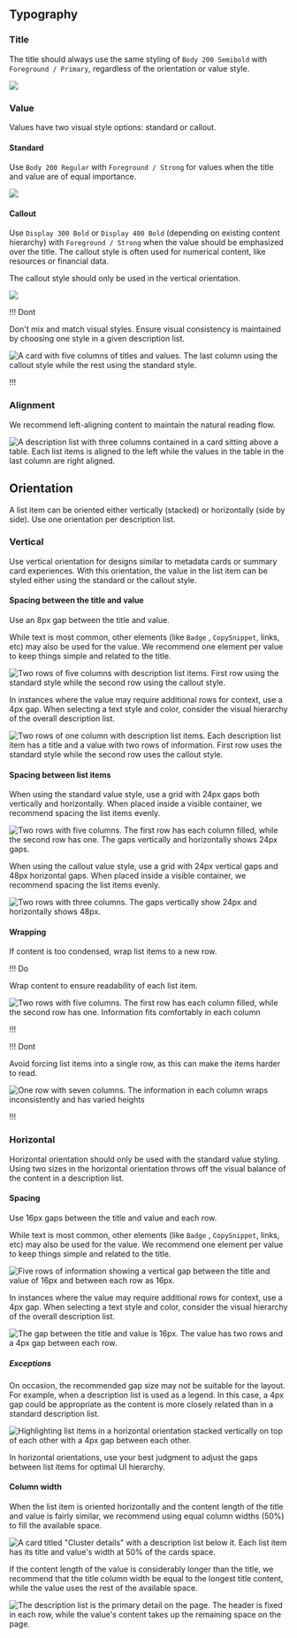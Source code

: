 ## Typography


### Title

The title should always use the same styling of  `Body 200 Semibold` with `Foreground / Primary`, regardless of the orientation or value style.

![](/assets/patterns/description-list-patterns/description-list-heading.png)

### Value

Values have two visual style options: standard or callout. 

#### Standard

Use `Body 200 Regular` with `Foreground / Strong` for values when the title and value are of equal importance.

![](/assets/patterns/description-list-patterns/description-list-value-standard.png)

#### Callout

Use `Display 300 Bold` or `Display 400 Bold` (depending on existing content hierarchy) with `Foreground / Strong` when the value should be emphasized over the title. The callout style is often used for numerical content, like resources or financial data. 

The callout style should only be used in the vertical orientation.

![](/assets/patterns/description-list-patterns/description-list-value-callout.png)

!!! Dont

Don't mix and match visual styles. Ensure visual consistency is maintained by choosing one style in a given description list.

![A card with five columns of titles and values. The last column using the callout style while the rest using the standard style.](/assets/patterns/description-list-patterns/description-list-dont-mix-match-styles.png)

!!!

### Alignment

We recommend left-aligning content to maintain the natural reading flow.

![A description list with three columns contained in a card sitting above a table. Each list items is aligned to the left while the values in the table in the last column are right aligned.](/assets/patterns/description-list-patterns/description-list-alignment-left.png)
 
## Orientation

A list item can be oriented either vertically (stacked) or horizontally (side by side). Use one orientation per description list.

### Vertical

Use vertical orientation for designs similar to metadata cards or summary card experiences. With this orientation, the value in the list item can be styled either using the standard or the callout style.

#### Spacing between the title and value

Use an 8px gap between the title and value. 

While text is most common, other elements (like `Badge` , `CopySnippet`, links, etc) may also be used for the value. We recommend one element per value to keep things simple and related to the title.

![Two rows of five columns with description list items. First row using the standard style while the second row using the callout style.](/assets/patterns/description-list-patterns/description-list-vertical-spacing-heading-value.png)

In instances where the value may require additional rows for context, use a 4px gap. When selecting a text style and color, consider the visual hierarchy of the overall description list.

![Two rows of one column with description list items. Each description list item has a title and a value with two rows of information. First row uses the standard style while the second row uses the callout style.](/assets/patterns/description-list-patterns/description-list-vertical-value-multiple-lines.png)

#### Spacing between list items

When using the standard value style, use a grid with 24px gaps both vertically and horizontally. When placed inside a visible container, we recommend spacing the list items evenly. 

![Two rows with five columns. The first row has each column filled, while the second row has one. The gaps vertically and horizontally shows 24px gaps.](/assets/patterns/description-list-patterns/description-list-vertical-grid-gaps.png)

When using the callout value style, use a grid with 24px vertical gaps and 48px horizontal gaps. When placed inside a visible container, we recommend spacing the list items evenly.

![Two rows with three columns. The gaps vertically show 24px and horizontally shows 48px.](/assets/patterns/description-list-patterns/description-list-vertical-callout-grid-gaps.png)

#### Wrapping

If content is too condensed, wrap list items to a new row.

!!! Do

Wrap content to ensure readability of each list item.

![Two rows with five columns. The first row has each column filled, while the second row has one. Information fits comfortably in each column](/assets/patterns/description-list-patterns/description-list-vertical-do-grid.png)

!!!

!!! Dont

Avoid forcing list items into a single row, as this can make the items harder to read.

![One row with seven columns. The information in each column wraps inconsistently and has varied heights](/assets/patterns/description-list-patterns/description-list-vertical-dont-grid.png)

!!!

### Horizontal

Horizontal orientation should only be used with the standard value styling. Using two sizes in the horizontal orientation throws off the visual balance of the content in a description list.

#### Spacing

Use 16px gaps between the title and value and each row. 

While text is most common, other elements (like `Badge` , `CopySnippet`, links, etc) may also be used for the value. We recommend one element per value to keep things simple and related to the title.

![Five rows of information showing a vertical gap between the title and value of 16px and between each row as 16px.](/assets/patterns/description-list-patterns/description-list-horizontal-standard-grid-gaps.png)

In instances where the value may require additional rows for context, use a 4px gap. When selecting a text style and color, consider the visual hierarchy of the overall description list.

![The gap between the title and value is 16px. The value has two rows and a 4px gap between each row.](/assets/patterns/description-list-patterns/description-list-horizontal-value-multiple-rows.png)

##### Exceptions

On occasion, the recommended gap size may not be suitable for the layout. For example, when a description list is used as a legend. In this case, a 4px gap could be appropriate as the content is more closely related than in a standard description list.

![Highlighting list items in a horizontal orientation stacked vertically on top of each other with a 4px gap between each other.](/assets/patterns/description-list-patterns/description-list-logical-gap.png)

In horizontal orientations, use your best judgment to adjust the gaps between list items for optimal UI hierarchy.

#### Column width

When the list item is oriented horizontally and the content length of the title and value is fairly similar, we recommend using equal column widths (50%) to fill the available space.

![A card titled "Cluster details" with a description list below it. Each list item has its title and value's width at 50% of the cards space.](/assets/patterns/description-list-patterns/description-list-horizontal-fill-example.png)

If the content length of the value is considerably longer than the title, we recommend that the title column width be equal to the longest title content, while the value uses the rest of the available space.

![The description list is the primary detail on the page. The header is fixed in each row, while the value's content takes up the remaining space on the page.](/assets/patterns/description-list-patterns/description-list-horizontal-fixed-width-example.png)